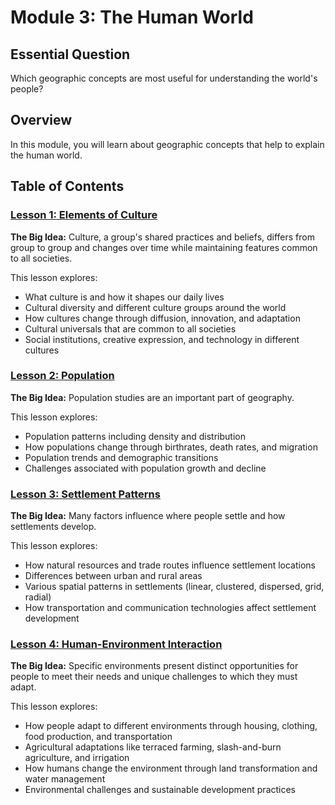 # Module 3: The Human World

## Essential Question
Which geographic concepts are most useful for understanding the world's people?

## Overview
In this module, you will learn about geographic concepts that help to explain the human world.

## Table of Contents

### [Lesson 1: Elements of Culture](Lesson1_Elements_of_Culture.md)
**The Big Idea:** Culture, a group's shared practices and beliefs, differs from group to group and changes over time while maintaining features common to all societies.

This lesson explores:
- What culture is and how it shapes our daily lives
- Cultural diversity and different culture groups around the world
- How cultures change through diffusion, innovation, and adaptation
- Cultural universals that are common to all societies
- Social institutions, creative expression, and technology in different cultures

### [Lesson 2: Population](Lesson2_Population.md)
**The Big Idea:** Population studies are an important part of geography.

This lesson explores:
- Population patterns including density and distribution
- How populations change through birthrates, death rates, and migration
- Population trends and demographic transitions
- Challenges associated with population growth and decline

### [Lesson 3: Settlement Patterns](Lesson3_Settlement_Patterns.md)
**The Big Idea:** Many factors influence where people settle and how settlements develop.

This lesson explores:
- How natural resources and trade routes influence settlement locations
- Differences between urban and rural areas
- Various spatial patterns in settlements (linear, clustered, dispersed, grid, radial)
- How transportation and communication technologies affect settlement development

### [Lesson 4: Human-Environment Interaction](Lesson4_Human_Environment_Interaction.md)
**The Big Idea:** Specific environments present distinct opportunities for people to meet their needs and unique challenges to which they must adapt.

This lesson explores:
- How people adapt to different environments through housing, clothing, food production, and transportation
- Agricultural adaptations like terraced farming, slash-and-burn agriculture, and irrigation
- How humans change the environment through land transformation and water management
- Environmental challenges and sustainable development practices